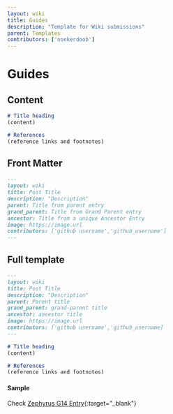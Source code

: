 ```yaml
---
layout: wiki
title: Guides
description: "Template for Wiki submissions"
parent: Templates
contributors: ['nonkerdoob'] 
---
```

# Guides

## Content

```markdown
# Title heading
(content)

# References
(reference links and footnotes)

```
## Front Matter

```markdown
---
layout: wiki
title: Post Title
description: "Description"
parent: Title from parent entry
grand_parent: Title from Grand Parent entry
ancestor: Title from a unique Ancestor Entry
image: https://image.url
contributors: ['github username','github_username'] 
---
```
## Full template

```markdown
---
layout: wiki
title: Post Title
description: "Description"
parent: Parent title
grand_parent: grand-parent title
ancestor: ancestor title
image: https://image.url
contributors: ['github username','github_username] 
---

# Title heading
(content)

# References
(reference links and footnotes)
```
#### Sample
Check [Zephyrus G14 Entry](https://github.com/laptopwiki/laptopwiki.github.io/blob/main/_laptops/asus/zephyrus-g14/2020.md?plain=1){:target="_blank"}
